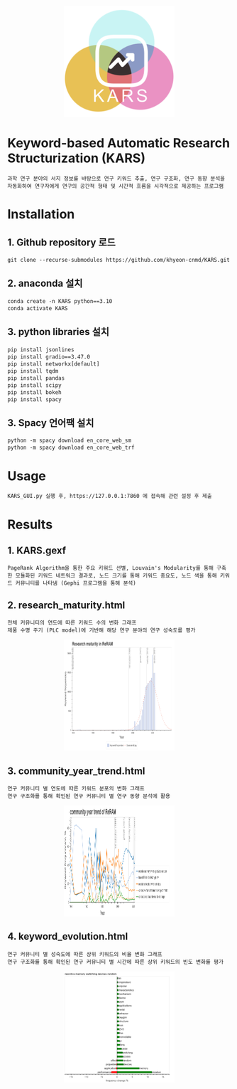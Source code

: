 <p align="center"><img src="./examples/KARS_logo.png" width="250" height="250">

# Keyword-based Automatic Research Structurization (KARS)
    과학 연구 분야의 서지 정보를 바탕으로 연구 키워드 추출, 연구 구조화, 연구 동향 분석을 자동화하여 연구자에게 연구의 공간적 형태 및 시간적 흐름을 시각적으로 제공하는 프로그램

# Installation
## 1. Github repository 로드
    git clone --recurse-submodules https://github.com/khyeon-cnmd/KARS.git

## 2. anaconda 설치
    conda create -n KARS python==3.10
    conda activate KARS

## 3. python libraries 설치
    pip install jsonlines
    pip install gradio==3.47.0
    pip install networkx[default]
    pip install tqdm
    pip install pandas
    pip install scipy
    pip install bokeh
    pip install spacy

## 3. Spacy 언어팩 설치
    python -m spacy download en_core_web_sm
    python -m spacy download en_core_web_trf

# Usage
    KARS_GUI.py 실행 후, https://127.0.0.1:7860 에 접속해 관련 설정 후 제출

# Results
## 1. KARS.gexf
    PageRank Algorithm을 통한 주요 키워드 선별, Louvain's Modularity를 통해 구축한 모듈화된 키워드 네트워크 결과로, 노드 크기를 통해 키워드 중요도, 노드 색을 통해 키워드 커뮤니티를 나타냄 (Gephi 프로그램을 통해 분석)

## 2. research_maturity.html
    전체 커뮤니티의 연도에 따른 키워드 수의 변화 그래프
    제품 수명 주기 (PLC model)에 기반해 해당 연구 분야의 연구 성숙도를 평가
<p align="center"><img src="./examples/research_maturity.png" width="250" height="250">

## 3. community_year_trend.html
    연구 커뮤니티 별 연도에 따른 키워드 분포의 변화 그래프
    연구 구조화를 통해 확인된 연구 커뮤니티 별 연구 동향 분석에 활용
<p align="center"><img src="./examples/community_year_trend.png" width="250" height="250">

## 4. keyword_evolution.html
    연구 커뮤니티 별 성숙도에 따른 상위 키워드의 비율 변화 그래프
    연구 구조화를 통해 확인된 연구 커뮤니티 별 시간에 따른 상위 키워드의 빈도 변화를 평가
<p align="center"><img src="./examples/keyword_evolution.png" width="250" height="250">
